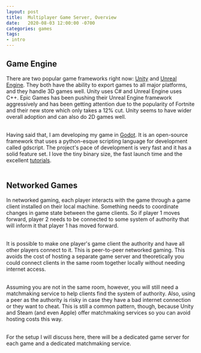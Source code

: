 ```yaml
---
layout: post
title:  Multiplayer Game Server, Overview
date:   2020-08-03 12:00:00 -0700
categories: games
tags:
- intro
---
```

Game Engine
----
There are two popular game frameworks right now: [Unity][unity] and [Unreal Engine][ue]. They both have the ability to export games to all major platforms, and they handle 3D games well. Unity uses C# and Unreal Engine uses C++. Epic Games has been pushing their Unreal Engine framework aggressively and has been getting attention due to the popularity of Fortnite and their new store which only takes a 12% cut. Unity seems to have wider overall adoption and can also do 2D games well.<br><br>

Having said that, I am developing my game in [Godot][godot]. It is an open-source framework that uses a python-esque scripting language for development called gdscript. The project's pace of development is very fast and it has a solid feature set. I love the tiny binary size, the fast launch time and the excellent [tutorials][tutorials].<br><br>

Networked Games
---
In networked gaming, each player interacts with the game through a game client installed on their local machine. Something needs to coordinate changes in game state between the game clients. So if player 1 moves forward, player 2 needs to be connected to some system of authority that will inform it that player 1 has moved forward.<br><br>

It is possible to make one player's game client the authority and have all other players connect to it. This is peer-to-peer networked gaming. This avoids the cost of hosting a separate game server and theoretically you could connect clients in the same room together locally without needing internet access.<br><br>

Assuming you are not in the same room, however, you will still need a matchmaking service to help clients find the system of authority. Also, using a peer as the authority is risky in case they have a bad internet connection or they want to cheat. This is still a common pattern, though, because Unity and Steam (and even Apple) offer matchmaking services so you can avoid hosting costs this way.<br><br>

For the setup I will discuss here, there will be a dedicated game server for each game and a dedicated matchmaking service.

[unity]: https://unity.com
[ue]: https://www.unrealengine.com
[godot]: https://godotengine.org
[tutorials]: https://docs.godotengine.org/en/stable/getting_started/step_by_step/your_first_game.html
